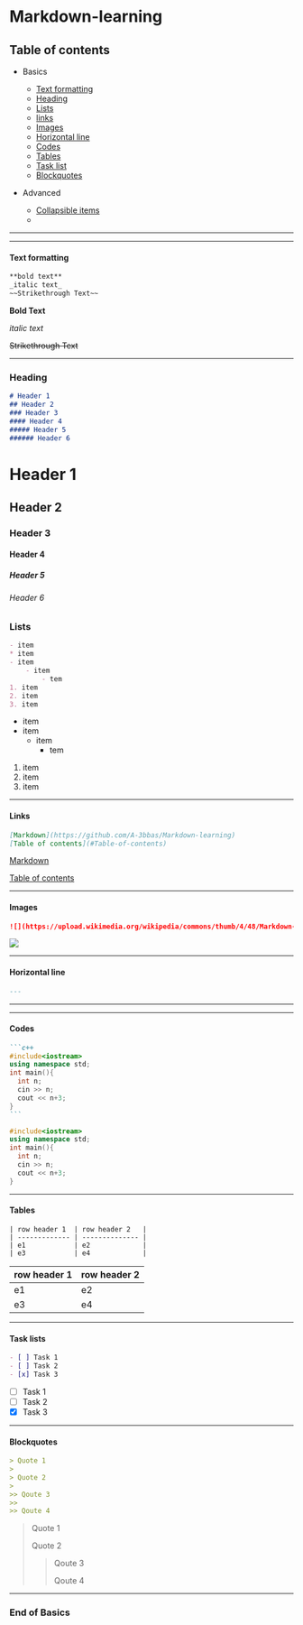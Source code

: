 # Markdown-learning

## Table of contents

- Basics
  - [Text formatting](#Text-formatting)
  - [Heading](#Heading)
  - [Lists](#Lists)
  - [links](#Links)
  - [Images](#Images)
  - [Horizontal line](#Horizontal-line)
  - [Codes](#Codes)
  - [Tables](#Tables)
  - [Task list](#Task-lists)
  - [Blockquotes](#Blockquotes)

- Advanced
  - [Collapsible items](./Advanced%20markdown.md#Collapsible-items)
  - 
---
---

#### Text formatting

```markdown
**bold text**
_italic text_  
~~Strikethrough Text~~
```  

**Bold Text**

_italic text_

~~Strikethrough Text~~

---

### Heading

```markdown
# Header 1
## Header 2
### Header 3
#### Header 4
##### Header 5
###### Header 6
```

# Header 1

## Header 2

### Header 3

#### Header 4

##### Header 5

###### Header 6

### Lists

```markdown
- item
* item
- item 
    - item
        - tem
1. item
2. item
3. item
```

- item
- item
  - item
    - tem

1. item
2. item
3. item

---

#### Links

```markdown
[Markdown](https://github.com/A-3bbas/Markdown-learning)
[Table of contents](#Table-of-contents)
```
[Markdown](https://github.com/A-3bbas/Markdown-learning)

[Table of contents](#Table-of-contents)

---

#### Images

```markdown
![](https://upload.wikimedia.org/wikipedia/commons/thumb/4/48/Markdown-mark.svg/1920px-Markdown-mark.svg.png)
```

![](https://upload.wikimedia.org/wikipedia/commons/thumb/4/48/Markdown-mark.svg/1920px-Markdown-mark.svg.png)

---

#### Horizontal line

```markdown
---
```

---

---

#### Codes

~~~markdown
```c++
#include<iostream>
using namespace std;
int main(){
  int n;
  cin >> n;
  cout << n+3;
}
```
~~~

```c++
#include<iostream>
using namespace std;
int main(){
  int n;
  cin >> n;
  cout << n+3;
}
```

---

#### Tables

```
| row header 1  | row header 2   |
| ------------- | -------------- |
| e1            | e2             |
| e3            | e4             |
```

| row header 1  | row header 2   |
| ------------- | -------------- |
| e1            | e2             |
| e3            | e4             |

---

#### Task lists

```markdown
- [ ] Task 1
- [ ] Task 2
- [x] Task 3
```

- [ ] Task 1
- [ ] Task 2
- [x] Task 3

---

#### Blockquotes

```markdown
> Quote 1
>
> Quote 2
>
>> Qoute 3
>>
>> Qoute 4
```

> Quote 1
>
> Quote 2
>
>> Qoute 3
>>
>> Qoute 4

---

### End of Basics